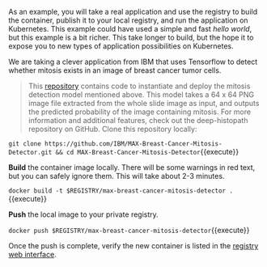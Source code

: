 As an example, you will take a real application and use the registry to build the container, publish it to your local registry, and run the application on Kubernetes. This example could have used a simple and fast _hello world_, but this example is a bit richer. This take longer to build, but the hope it to expose you to new types of application possibilities on Kubernetes.

We are taking a clever application from IBM that uses Tensorflow to detect whether mitosis exists in an image of breast cancer tumor cells.

> This [repository](https://github.com/IBM/MAX-Breast-Cancer-Mitosis-Detector) contains code to instantiate and deploy the mitosis detection model mentioned above. This model takes a 64 x 64 PNG image file extracted from the whole slide image as input, and outputs the predicted probability of the image containing mitosis. For more information and additional features, check out the deep-histopath repository on GitHub.
Clone this repository locally:

`git clone https://github.com/IBM/MAX-Breast-Cancer-Mitosis-Detector.git && cd MAX-Breast-Cancer-Mitosis-Detector`{{execute}}

**Build** the container image locally. There will be some warnings in red text, but you can safely ignore them. This will take about 2-3 minutes.

`docker build -t $REGISTRY/max-breast-cancer-mitosis-detector .`{{execute}}

**Push** the local image to your private registry.

`docker push $REGISTRY/max-breast-cancer-mitosis-detector`{{execute}}

Once the push is complete, verify the new container is listed in the [registry web interface](
https://[[HOST_SUBDOMAIN]]-31000-[[KATACODA_HOST]].environments.katacoda.com/).
